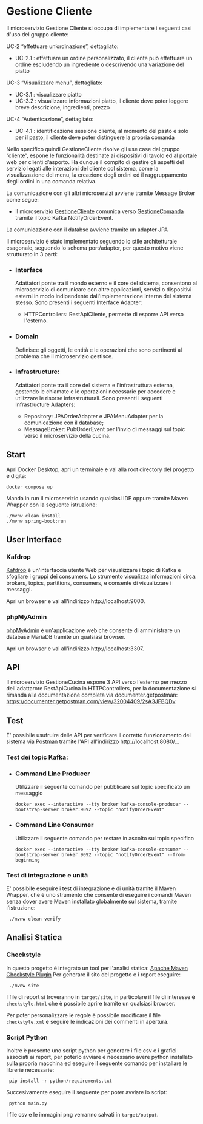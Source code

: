 # Gestione Cliente
Il microservizio Gestione Cliente si occupa di implementare i seguenti casi d'uso del gruppo cliente:

UC-2 “effettuare un’ordinazione”, dettagliato:
- UC-2.1 : effettuare un ordine personalizzato, il cliente può effettuare un ordine escludendo un ingrediente o 
descrivendo una variazione del piatto

UC-3 “Visualizzare menu”, dettagliato:
- UC-3.1 : visualizzare piatto
- UC-3.2 : visualizzare informazioni piatto, il cliente deve poter leggere breve descrizione, ingredienti, prezzo

UC-4 “Autenticazione”, dettagliato:
- UC-4.1 : identificazione sessione cliente, al momento del pasto e solo per il pasto, il cliente deve poter distinguere la propria comanda

Nello specifico quindi GestioneCliente risolve gli use case del gruppo “cliente”, espone le funzionalità destinate ai 
dispositivi di tavolo ed al portale web per clienti d’asporto. Ha dunque il compito di gestire gli aspetti del servizio
legati alle interazioni del cliente col sistema, come la visualizzazione del menu, la creazione degli ordini ed il 
raggruppamento degli ordini in una comanda relativa.

La comunicazione con gli altri microservizi avviene tramite Message Broker come segue:
- Il microservizio [GestioneCliente](https://github.com/giorgio-hash/GestioneCliente) comunica verso [GestioneComanda](https://github.com/giorgio-hash/GestioneComanda) tramite il topic Kafka NotifyOrderEvent.

La comunicazione con il databse avviene tramite un adapter JPA

Il microservizio è stato implementato seguendo lo stile architetturale esagonale, seguendo lo schema port/adapter,
per questo motivo viene strutturato in 3 parti:

- ### Interface
  Adattatori ponte tra il mondo esterno e il core del sistema, consentono al microservizio di comunicare con altre applicazioni, servizi o dispositivi esterni in modo         indipendente dall'implementazione interna del sistema stesso. Sono presenti i seguenti Interface Adapter:
    - HTTPControllers: RestApiCliente, permette di esporre API verso l'esterno.
  
- ### Domain
  Definisce gli oggetti, le entità e le operazioni che sono pertinenti al problema che il microservizio gestisce.

- ### Infrastructure:
  Adattatori ponte tra il core del sistema e l'infrastruttura esterna, gestendo le chiamate e le operazioni necessarie per accedere e utilizzare le risorse infrastrutturali.     Sono presenti i seguenti Infrastructure Adapters:
    - Repository: JPAOrderAdapter e JPAMenuAdapter per la comunicazione con il database;
    - MessageBroker: PubOrderEvent per l'invio di messaggi sul topic verso il microservizio della cucina.

## Start
Apri Docker Desktop, apri un terminale e vai alla root directory del progetto e digita:
```shell
docker compose up
```
Manda in run il microservizio usando qualsiasi IDE oppure tramite Maven Wrapper con la seguente istruzione:
```shell
./mvnw clean install
./mvnw spring-boot:run
```

## User Interface

### Kafdrop
[Kafdrop](https://github.com/obsidiandynamics/kafdrop) è un'interfaccia utente Web per visualizzare i topic di Kafka
e sfogliare i gruppi dei consumers.
Lo strumento visualizza informazioni circa: brokers, topics, partitions, consumers, e consente di visualizzare i messaggi.

Apri un browser e vai all'indirizzo http://localhost:9000.

### phpMyAdmin
[phpMyAdmin](https://www.phpmyadmin.net/) è un'applicazione web che consente di amministrare un database MariaDB tramite un qualsiasi browser.

Apri un browser e vai all'indirizzo http://localhost:3307.

## API
Il microservizio GestioneCucina espone 3 API verso l'esterno per mezzo dell'adattarore RestApiCucina in HTTPControllers,
per la documentazione si rimanda alla documentazione completa via documenter.getpostman: https://documenter.getpostman.com/view/32004409/2sA3JFBQDv

## Test
E' possibile usufruire delle API per verificare il corretto funzionamento del sistema
via [Postman](https://web.postman.co//) tramite l'API all'indirizzo http://localhost:8080/...

### Test dei topic Kafka:
- ### Command Line Producer
    Utilizzare il seguente comando per pubblicare sul topic specificato un messaggio
    ```shell
    docker exec --interactive --tty broker kafka-console-producer --bootstrap-server broker:9092 --topic "notifyOrderEvent"
    ```

- ### Command Line Consumer
    Utilizzare il seguente comando per restare in ascolto sul topic specifico
    ```shell
    docker exec --interactive --tty broker kafka-console-consumer --bootstrap-server broker:9092 --topic "notifyOrderEvent" --from-beginning
    ```
### Test di integrazione e unità
E' possibile eseguire i test di integrazione e di unità tramite il Maven Wrapper, che è uno strumento che consente di eseguire i comandi Maven senza dover avere Maven installato globalmente sul sistema, tramite l'istruzione:
```shell
 ./mvnw clean verify
 ```

## Analisi Statica
### Checkstyle
In questo progetto è integrato un tool per l'analisi statica: 
[Apache Maven Checkstyle Plugin](https://maven.apache.org/plugins/maven-checkstyle-plugin/index.html)
Per generare il sito del progetto e i report eseguire:
```shell
 ./mvnw site
 ```
I file di report si troveranno in ```target/site```, in particolare il file di interesse è 
```checkstyle.html``` che è possibile aprire tramite un qualsiasi browser.

Per poter personalizzare le regole è possibile modificare il file ```checkstyle.xml``` e seguire le indicazioni 
dei commenti in apertura.
### Script Python
Inoltre è presente uno script python per generare i file csv e i grafici associati ai report, per poterlo avviare
è necessario avere python installato sulla propria macchina ed eseguire il seguente comando
per installare le librerie necessarie:
```shell
 pip install -r python/requirements.txt
 ```
Succesivamente eseguire il seguente per poter avviare lo script:
```shell
 python main.py
 ```
I file csv e le immagini png verranno salvati in ```target/output```.
